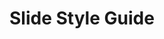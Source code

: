 # Slide Style Guide

<!-- 
Add your McKinsey slide layout specifications here in markdown format.
Include details about:
- Color schemes
- Typography
- Layout grids
- Spacing and margins
- Slide templates
- Image and icon usage
- Any other style guidelines
-->
